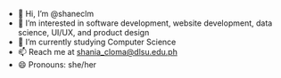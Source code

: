 - 👋 Hi, I’m @shaneclm
- 👀 I’m interested in software development, website development, data science, UI/UX, and product design
- 🌱 I’m currently studying Computer Science
- 📫 Reach me at shania_cloma@dlsu.edu.ph
- 😄 Pronouns: she/her


<!---
shaneclm/shaneclm is a ✨ special ✨ repository because its `README.md` (this file) appears on your GitHub profile.
You can click the Preview link to take a look at your changes.
--->
